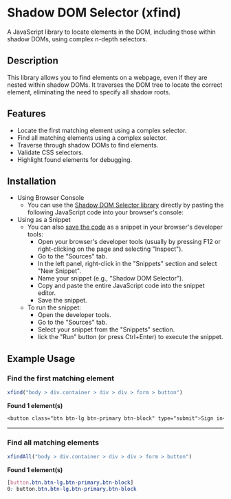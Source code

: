 # Shadow DOM Selector (xfind)

A JavaScript library to locate elements in the DOM, including those within shadow DOMs, using complex n-depth selectors.

## Description

This library allows you to find elements on a webpage, even if they are nested within shadow DOMs. It traverses the DOM tree to locate the correct element, eliminating the need to specify all shadow roots.

## Features

- Locate the first matching element using a complex selector.
- Find all matching elements using a complex selector.
- Traverse through shadow DOMs to find elements.
- Validate CSS selectors.
- Highlight found elements for debugging.

## Installation
- Using Browser Console
  - You can use the [Shadow DOM Selector library](https://raw.githubusercontent.com/rolandhadi/shadow-dom-selector/main/xfind.min.js) directly by pasting the following JavaScript code into your browser's console:
- Using as a Snippet
  - You can also [save the code](https://raw.githubusercontent.com/rolandhadi/shadow-dom-selector/main/xfind.min.js) as a snippet in your browser's developer tools:
      - Open your browser's developer tools (usually by pressing F12 or right-clicking on the page and selecting "Inspect").
      - Go to the "Sources" tab.
      - In the left panel, right-click in the "Snippets" section and select "New Snippet".
      - Name your snippet (e.g., "Shadow DOM Selector").
      - Copy and paste the entire JavaScript code into the snippet editor.
      - Save the snippet.
  - To run the snippet:
      - Open the developer tools.
      - Go to the "Sources" tab.
      - Select your snippet from the "Snippets" section.
      - lick the "Run" button (or press Ctrl+Enter) to execute the snippet.

## Example Usage


### Find the first matching element
```javascript
xfind("body > div.container > div > div > form > button")
```
**Found 1 element(s)**
```css
<button class="btn btn-lg btn-primary btn-block" type="submit">Sign in</button>
```
---
### Find all matching elements
```javascript
xfindAll("body > div.container > div > div > form > button")
```
**Found 1 element(s)**
```css
[button.btn.btn-lg.btn-primary.btn-block]
0: button.btn.btn-lg.btn-primary.btn-block
```
